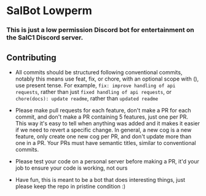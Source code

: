 # SalBot Lowperm

### This is just a low permission Discord bot for entertainment on the SalC1 Discord server.

## Contributing

- All commits should be structured following conventional commits, notably this means use feat, fix, or chore, with an optional scope with (), use present tense. For example, `fix: improve handling of api requests`, rather than just `fixed handling of api requests`, or `chore(docs): update readme`, rather than `updated readme`

- Please make pull requests for each feature, don't make a PR for each commit, and don't make a PR containing 5 features, just one per PR. This way it's easy to tell when anything was added and it makes it easier if we need to revert a specific change. In general, a new cog is a new feature, only create one new cog per PR, and don't update more than one in a PR. Your PRs must have semantic titles, similar to conventional commits.

- Please test your code on a personal server before making a PR, it'd your job to ensure your code is working, not ours

- Have fun, this is meant to be a bot that does interesting things, just please keep the repo in pristine condition :)